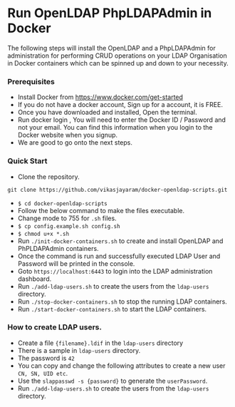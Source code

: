 # Run OpenLDAP PhpLDAPAdmin in Docker

The following steps will install the OpenLDAP and a PhpLDAPAdmin for administration for performing CRUD operations on your LDAP Organisation in Docker containers which can be spinned up and down to your necessity.

### Prerequisites

- Install Docker from https://www.docker.com/get-started
- If you do not have a docker account, Sign up for a account, it is FREE.
- Once you have downloaded and installed, Open the terminal.
- Run docker login , You will need to enter the Docker ID / Password and not your email. You can find this information when you login to the Docker website when you signup. 
- We are good to go onto the next steps.

### Quick Start

- Clone the repository.

```
git clone https://github.com/vikasjayaram/docker-openldap-scripts.git
```

- `$ cd docker-openldap-scripts`
- Follow the below command to make the files executable.
- Change mode to 755 for `.sh` files.
- `$ cp config.example.sh config.sh`
- `$ chmod u+x *.sh`
- Run `./init-docker-containers.sh` to create and install OpenLDAP and PhPLDAPAdmin containers.
- Once the command is run and successfully executed LDAP User and Password will be printed in the console.
- Goto `https://localhost:6443` to login into the LDAP administration dashboard.
- Run `./add-ldap-users.sh` to create the users from the `ldap-users` directory.
- Run `./stop-docker-containers.sh` to stop the running LDAP containers.
- Run `./start-docker-containers.sh` to start the LDAP containers.

### How to create LDAP users.

- Create a file `{filename}.ldif` in the `ldap-users` directory
- There is a sample in `ldap-users` directory.
- The password is `42`
- You can copy and change the following attributes to create a new user `CN, SN, UID etc`.
- Use the `slappasswd -s {password}` to generate the `userPassword`.
- Run `./add-ldap-users.sh` to create the users from the `ldap-users` directory.